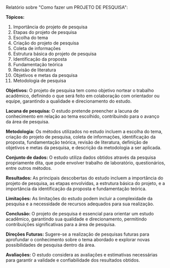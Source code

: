 Relatório sobre "Como fazer um PROJETO DE PESQUISA":

**Tópicos:**
1. Importância do projeto de pesquisa
2. Etapas do projeto de pesquisa
3. Escolha do tema
4. Criação do projeto de pesquisa
5. Coleta de informações
6. Estrutura básica do projeto de pesquisa
7. Identificação da proposta
8. Fundamentação teórica
9. Revisão de literatura
10. Objetivos e metas da pesquisa
11. Metodologia de pesquisa

**Objetivos:**
O projeto de pesquisa tem como objetivo nortear o trabalho acadêmico, definindo o que será feito em colaboração com orientador ou equipe, garantindo a qualidade e direcionamento do estudo.

**Lacuna de pesquisa:**
O estudo pretende preencher a lacuna de conhecimento em relação ao tema escolhido, contribuindo para o avanço da área de pesquisa.

**Metodologia:**
Os métodos utilizados no estudo incluem a escolha do tema, criação do projeto de pesquisa, coleta de informações, identificação da proposta, fundamentação teórica, revisão de literatura, definição de objetivos e metas da pesquisa, e descrição da metodologia a ser aplicada.

**Conjunto de dados:**
O estudo utiliza dados obtidos através da pesquisa propriamente dita, que pode envolver trabalho de laboratório, questionários, entre outros métodos.

**Resultados:**
As principais descobertas do estudo incluem a importância do projeto de pesquisa, as etapas envolvidas, a estrutura básica do projeto, e a importância da identificação da proposta e fundamentação teórica.

**Limitações:**
As limitações do estudo podem incluir a complexidade da pesquisa e a necessidade de recursos adequados para sua realização.

**Conclusão:**
O projeto de pesquisa é essencial para orientar um estudo acadêmico, garantindo sua qualidade e direcionamento, permitindo contribuições significativas para a área de pesquisa.

**Direções Futuras:**
Sugere-se a realização de pesquisas futuras para aprofundar o conhecimento sobre o tema abordado e explorar novas possibilidades de pesquisa dentro da área.

**Avaliações:**
O estudo considera as avaliações e estimativas necessárias para garantir a validade e confiabilidade dos resultados obtidos.